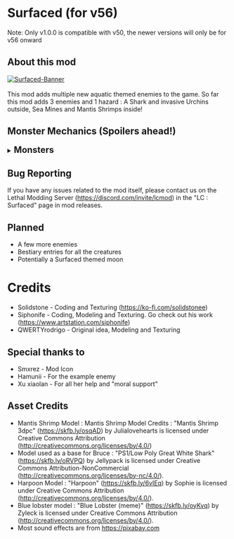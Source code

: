 # Surfaced (for v56)
Note: Only v1.0.0 is compatible with v50, the newer versions will only be for v56 onward
## About this mod
<a href="https://ibb.co/Lp4znqn"><img src="https://i.ibb.co/rynG4L4/Surfaced-Banner.png" alt="Surfaced-Banner" border="0"></a><br/><a target='_blank' href='https://dedupelist.com/'></a><br />
This mod adds multiple new aquatic themed enemies to the game. So far this mod adds 3 enemies and 1 hazard :
A Shark and invasive Urchins outside, Sea Mines and Mantis Shrimps inside!

## Monster Mechanics (Spoilers ahead!)
<details>
  <summary><strong style="font-size: 1.4em;">Monsters</strong></summary>

- Bruce The Flying Shark : Bruce is a docile outside enemy that likes to spawn during the midday. He only attacks players who are injured near him. The more a player is injured, the further away Bruce will be able to smell them. Only one can spawn at once.

- Mantis Shrimps : Don't let their small size fool you; these little guys pack a punch! Docile, these inside creatures roam around the facility until a player walks too close. Once a player gets too close, they stop moving and warn the player, and if the player persists in their approach... the player becomes history. They spawn in small groups.

- Sea mines : Nobody knows how they float or how they got there, but all that we know is that the Sea Mines are a new inside hazard. Much like landmines, they explode on touch. However, Sea Mines cannot be jumped over, but can be crouched under. Listen closely to their ghostly beeps, for these pieces of ancient technology cannot be hacked via the terminal or located on the map.

- Urchins : It only takes one to ruin your day. These outside spiky balls damage the player on touch and multiply during the day. Urchins grow over time until they mitosis (split) into two smaller urchins that continue the cycle. They like to spawn at the start of the day in small numbers and then balloon in quantity by the end of the day. However, you can combat this invasive threat with a trusty dose of violence! Give it a whack and eliminate them before it's too late.

- Super scary mode : Terrifying blue lobster that mimics random sound effects and scares the player when looked at.
</details>

## Bug Reporting
If you have any issues related to the mod itself, please contact us on the Lethal Modding Server (https://discord.com/invite/lcmod) in the "LC : Surfaced" page in mod releases.

## Planned
- A few more enemies
- Bestiary entries for all the creatures
- Potentially a Surfaced themed moon

# Credits 
- Solidstone - Coding and Texturing (https://ko-fi.com/solidstonee)
- Siphonife - Coding, Modeling and Texturing. Go check out his work (https://www.artstation.com/siphonife)
- QWERTYrodrigo - Original idea, Modeling and Texturing

## Special thanks to
- Smxrez - Mod Icon
- Hamunii - For the example enemy
- Xu xiaolan - For all her help and "moral support"

## Asset Credits
- Mantis Shrimp Model : Mantis Shrimp Model Credits : "Mantis Shrimp 3dpc" (https://skfb.ly/osqAD) by Julialovehearts is licensed under Creative Commons Attribution (http://creativecommons.org/licenses/by/4.0/)
- Model used as a base for Bruce : "PS1/Low Poly Great White Shark" (https://skfb.ly/oRVPQ) by Jellypack is licensed under Creative Commons Attribution-NonCommercial (http://creativecommons.org/licenses/by-nc/4.0/).
- Harpoon Model : "Harpoon" (https://skfb.ly/6vIEq) by Sophie is licensed under Creative Commons Attribution (http://creativecommons.org/licenses/by/4.0/).
- Blue lobster model : "Blue Lobster (meme)" (https://skfb.ly/oyKvq) by Zyleck is licensed under Creative Commons Attribution (http://creativecommons.org/licenses/by/4.0/).
- Most sound effects are from https://pixabay.com
